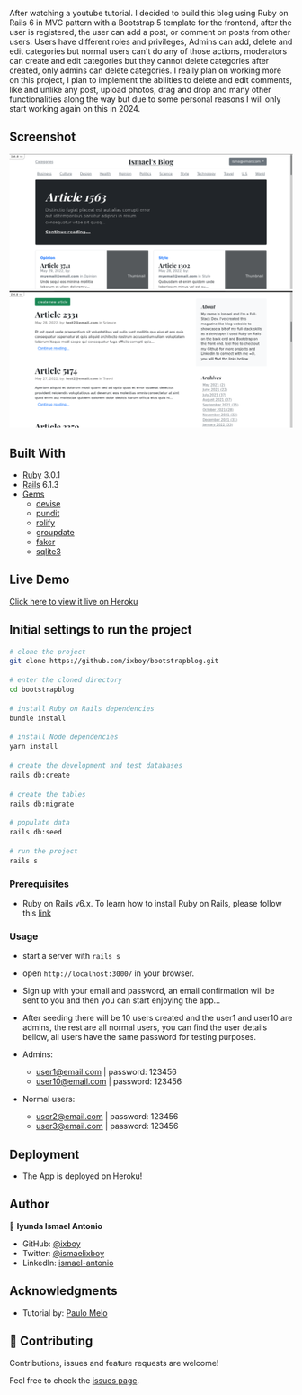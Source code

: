 After watching a youtube tutorial. I decided to build this blog using Ruby on Rails 6 in MVC pattern with a Bootstrap 5 template for the frontend, after the user is registered, the user can add a post, or comment on posts from other users. Users have different roles and privileges, Admins can add, delete and edit categories but normal users can't do any of those actions, moderators can create and edit categories but they cannot delete categories after created, only admins can delete categories.
I really plan on working more on this project, I plan to implement the abilities to delete and edit comments, like and unlike any post, upload photos, drag and drop and many other functionalities along the way but due to some personal reasons I will only start working again on this in 2024.

## Screenshot

![screenshot](./app/assets/images/main_screenshot.png)
![screenshot](./app/assets/images/second_screenshot.png)

## Built With

- [Ruby](https://www.ruby-lang.org/en/) 3.0.1
- [Rails](https://guides.rubyonrails.org/getting_started.html) 6.1.3
- [Gems](https://rubygems.org/)
  - [devise](https://github.com/heartcombo/devise)
  - [pundit](https://github.com/varvet/pundit)
  - [rolify](https://github.com/RolifyCommunity/rolify)
  - [groupdate](https://github.com/ankane/groupdate)
  - [faker](https://github.com/faker-ruby/faker)
  - [sqlite3](https://github.com/sparklemotion/sqlite3-ruby)

## Live Demo

[Click here to view it live on Heroku](https://bootstrap-blog-rails.herokuapp.com/)

## Initial settings to run the project

```bash
# clone the project
git clone https://github.com/ixboy/bootstrapblog.git

# enter the cloned directory
cd bootstrapblog

# install Ruby on Rails dependencies
bundle install

# install Node dependencies
yarn install

# create the development and test databases
rails db:create

# create the tables
rails db:migrate

# populate data
rails db:seed

# run the project
rails s
```

### Prerequisites

- Ruby on Rails v6.x. To learn how to install Ruby on Rails, please follow this [link](https://guides.rubyonrails.org/getting_started.html)

### Usage

- start a server with `rails s`

- open `http://localhost:3000/` in your browser.

- Sign up with your email and password, an email confirmation will be sent to you and then you can start enjoying the app...

- After seeding there will be 10 users created and the user1 and user10 are admins, the rest are all normal users, you can find the user details bellow, all users have the same password for testing purposes.
- Admins:
  - user1@email.com | password: 123456
  - user10@email.com | password: 123456
- Normal users:
  - user2@email.com | password: 123456
  - user3@email.com | password: 123456


## Deployment

- The App is deployed on Heroku!

## Author

👤 **Iyunda Ismael Antonio**

- GitHub: [@ixboy](https://github.com/ixboy)
- Twitter: [@ismaelixboy](https://twitter.com/ismaelixboy)
- LinkedIn: [ismael-antonio](https://www.linkedin.com/in/ismaelantonio/)


## Acknowledgments

- Tutorial by: [Paulo Melo](https://github.com/peimelo)


## 🤝 Contributing

Contributions, issues and feature requests are welcome!

Feel free to check the [issues page](https://github.com/ixboy/bootstrapblog/issues).
